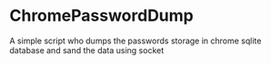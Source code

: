 # ChromePasswordDump
A simple script who dumps the passwords storage in chrome sqlite database and sand the data using socket
